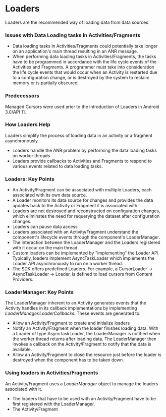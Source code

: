 # Loaders

Loaders are the recommended way of loading data from data sources. 

### Issues with Data Loading tasks in Activities/Fragments 

* Data loading tasks in Activities/Fragments could potentially take longer on an application's main thread resulting in an ANR message.
* When performing data loading tasks in Activities/Fragments, the tasks have to be programmed in accordance with the life cycle events of the Activities and Fragments. 
	A programmer must take into consideration the life cycle events that would occur when an Activity is restarted due to a configuration change, or is destroyed by the system 
	to reclaim memory or is partially obscured.

### Predecessors

Managed Cursors were used prior to the introduction of Loaders in Android 3.0/API 11.

### How Loaders Help

Loaders simplify the process of loading data in an activity or a fragment asynchronously. 

* Loaders handle the ANR problem by performing the data loading tasks on worker threads
* Loaders provide callbacks to Activities and Fragments to respond to various events related to data loading tasks. 

### Loaders: Key Points

* An Activity/Fragment can be associated with multiple Loaders, each associated with its own data source. 
* A Loader monitors its data source for changes and provides the data updates back to the Activity or Fragment it is associated with.
* Loaders are not destroyed and reconstructed on configuration changes, which eliminates the need for requerying the dataset after configuration changes.
* Loaders can pause data access
* Loaders associated with an Activity/Fragment understand the component's lifecycle events through the component's LoaderManager.
* The interaction between the LoaderManager and the Loaders registered with it occur on the main thread.
* Custom loaders can be implemented by "implementing" the Loader API. Typically, loaders implement AsyncTaskLoader which implements the Loader API asynchronously to run on a worker thread.
* The SDK offers predefined Loaders. For example, a CursorLoader -> AsyncTaskLoader -> Loader, is defined to load cursors from Content Providers.

### LoaderManager: Key Points

The LoaderManager inherent to an Activity generates events that the Activity handles in its callback implementations by implementing *LoaderManager.LoaderCallbacks*. 
These events are generated to:
* Allow an Activity/Fragment to create and initialize loaders
* Notify an Activity/Fragment when the loader finishes loading data. With a Loader of type AsyncTaskLoader, the LoaderManager is notified when the worker thread returns after loading data. 
	The LoaderManager then invokes a callback on the Activity/Fragment to notify that the data is available.
* Allow an Activity/Fragment to close the resource just before the loader is destroyed when the component has to be taken down. 

### Using loaders in Activities/Fragments

An Activity/Fragment uses a *LoaderManager* object to manage the loaders associated with it. 

* The loaders that have to be used with an Activity/Fragment have to be first registered with the LoaderManager.
* The Activity/Fragment 

